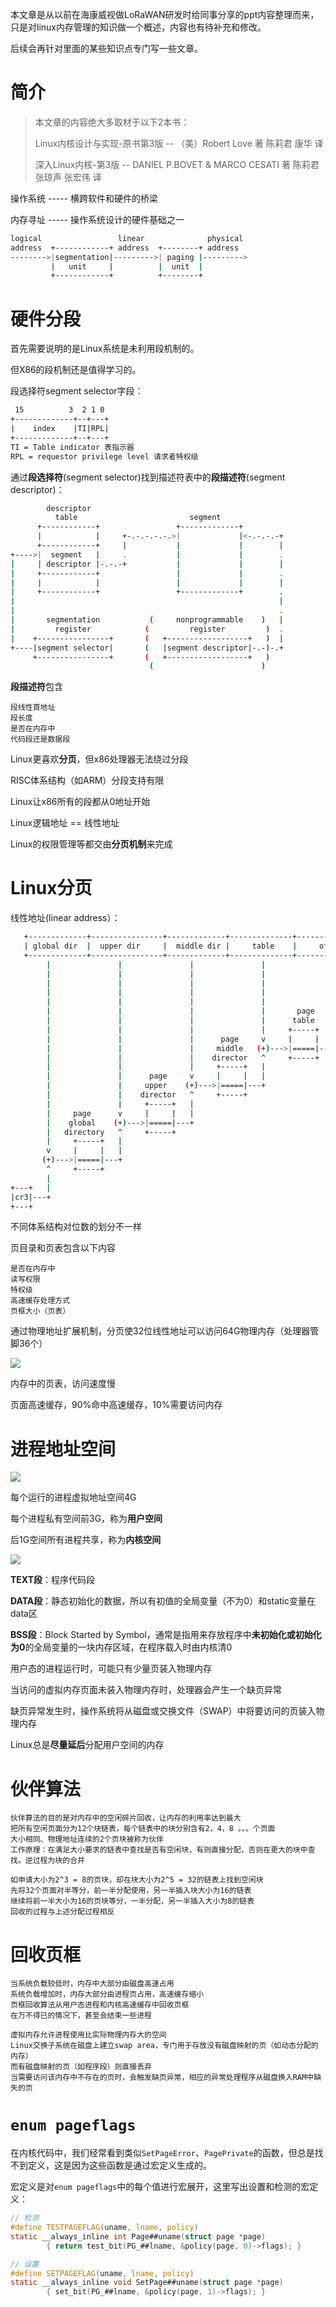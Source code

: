 本文章是从以前在海康威视做LoRaWAN研发时给同事分享的ppt内容整理而来，只是对linux内存管理的知识做一个概述，内容也有待补充和修改。

后续会再针对里面的某些知识点专门写一些文章。

# 简介

> 本文章的内容绝大多取材于以下2本书：
>
> Linux内核设计与实现-原书第3版 -- （美）Robert Love 著   陈莉君   康华   译
>
> 深入Linux内核-第3版 -- DANIEL P.BOVET & MARCO CESATI 著   陈莉君 张琼声  张宏伟 译

操作系统 ----- 横跨软件和硬件的桥梁

内存寻址 ----- 操作系统设计的硬件基础之一

```sh
logical                 linear              physical
address  +------------+ address  +--------+ address
-------->|segmentation|--------->| paging |--------->
         |   unit     |          |  unit  |
         +------------+          +--------+
```

# 硬件分段

首先需要说明的是Linux系统是未利用段机制的。

但X86的段机制还是值得学习的。

段选择符segment selector字段：
```sh
 15          3  2 1 0
+-------------+--+---+
|    index    |TI|RPL|
+-------------+--+---+
TI = Table indicator 表指示器
RPL = requestor privilege level 请求者特权级
```

通过**段选择符**(segment selector)找到描述符表中的**段描述符**(segment descriptor)：
```sh
        descriptor
          table                         segment 
      +------------+                 +-------------+
      |            |     +-.-.-.-.-.>|             |<-.-.-.-+
      +------------+     |           |             |        |
+---->|  segment   |     .           |             |        .
|     | descriptor |-.-.-+           |             |        |
|     +------------+                 |             |        .
|     |            |                 |             |        |
|     +------------+                 +-------------+        .
|                                                           |
|                                                           .
|       segmentation           (     nonprogrammable    )   |
|         register            (         register         )  .
|    +----------------+       (   +------------------+   )  |
+----|segment selector|       (   |segment descriptor|-.-)-.+
     +----------------+       (   +------------------+   )
                               (                        )
```

**段描述符**包含

```
段线性首地址
段长度
是否在内存中
代码段还是数据段
```

Linux更喜欢**分页**，但x86处理器无法绕过分段

RISC体系结构（如ARM）分段支持有限

Linux让x86所有的段都从0地址开始

Linux逻辑地址 == 线性地址

Linux的权限管理等都交由**分页机制**来完成

# Linux分页

线性地址(linear address）：
```sh
   +-------------+----------------+-------------+--------------+-------------+
   | global dir  |  upper dir     |  middle dir |     table    |     offset  |
   +-------------+----------------+-------------+--------------+-------------+
        |               |               |               |               |        
        |               |               |               |               |             
        |               |               |               |               |      page   
        |               |               |               |               |     +------+
        |               |               |               |               v     |      |
        |               |               |               |       page   (+)--->|======|
        |               |               |               |      table    ^     |      |
        |               |               |               |     +-----+   |     |      |
        |               |               |      page     v     |     |   |     +------+
        |               |               |     middle   (+)--->|=====|---+  
        |               |               |    director   ^     +-----+      
        |               |               |     +-----+   |                  
        |               |      page     v     |     |   |                  
        |               |     upper    (+)--->|=====|---+                  
        |               |    director   ^     +-----+                      
        |               |     +-----+   |                                  
        |     page      v     |     |   |                                  
        |    global    (+)--->|=====|---+                                  
        |   directory   ^     +-----+                                      
        |     +-----+   |                                        
        v     |     |   |                                     
       (+)--->|=====|---+                                                
        ^     +-----+                                           
        |                                              
+---+   |
|cr3|---+
+---+
```

不同体系结构对位数的划分不一样

页目录和页表包含以下内容

```
是否在内存中
读写权限
特权级
高速缓存处理方式
页框大小（页表）
```

通过物理地址扩展机制，分页使32位线性地址可以访问64G物理内存（处理器管脚36个）

![](http://chenxiaosong.com/pictures/mm-cache.png)

内存中的页表，访问速度慢

页面高速缓存，90%命中高速缓存，10%需要访问内存

# 进程地址空间

![](http://chenxiaosong.com/pictures/mm-virt-addr-space.png)

每个运行的进程虚拟地址空间4G

每个进程私有空间前3G，称为**用户空间**

后1G空间所有进程共享，称为**内核空间**

![](http://chenxiaosong.com/pictures/mm-layout.png)

**TEXT段**：程序代码段

**DATA段**：静态初始化的数据，所以有初值的全局变量（不为0）和static变量在data区

**BSS段**：Block Started by Symbol，通常是指用来存放程序中**未初始化或初始化为0**的全局变量的一块内存区域，在程序载入时由内核清0

用户态的进程运行时，可能只有少量页装入物理内存

当访问的虚拟内存页面未装入物理内存时，处理器会产生一个缺页异常

缺页异常发生时，操作系统将从磁盘或交换文件（SWAP）中将要访问的页装入物理内存

Linux总是**尽量延后**分配用户空间的内存

# 伙伴算法

```
伙伴算法的目的是对内存中的空闲碎片回收，让内存的利用率达到最大
把所有空闲页面分为12个块链表，每个链表中的块分别含有2，4，8 。。。个页面
大小相同、物理地址连续的2个页块被称为伙伴
工作原理：在满足大小要求的链表中查找是否有空闲块，有则直接分配，否则在更大的块中查找。逆过程为块的合并

如申请大小为2^3 = 8的页块，却在块大小为2^5 = 32的链表上找到空闲块
先将32个页面对半等分，前一半分配使用，另一半插入块大小为16的链表
继续将前一半大小为16的页块等分，一半分配，另一半插入大小为8的链表
回收的过程与上述分配过程相反
```

# 回收页框

```
当系统负载较低时，内存中大部分由磁盘高速占用
系统负载增加时，内存大部分由进程页占用，高速缓存缩小
页框回收算法从用户态进程和内核高速缓存中回收页框
在万不得已的情况下，甚至会结束一些进程

虚拟内存允许进程使用比实际物理内存大的空间
Linux交换子系统在磁盘上建立swap area，专门用于存放没有磁盘映射的页（如动态分配的内存）
而有磁盘映射的页（如程序段）则直接丢弃
当需要访问该内存中不存在的页时，会触发缺页异常，相应的异常处理程序从磁盘换入RAM中缺失的页
```

# `enum pageflags`

在内核代码中，我们经常看到类似`SetPageError`、`PagePrivate`的函数，但总是找不到定义，这是因为这些函数是通过宏定义生成的。

宏定义是对`enum pageflags`中的每个值进行宏展开，这里写出设置和检测的宏定义：
```c
// 检测
#define TESTPAGEFLAG(uname, lname, policy)                       
static __always_inline int Page##uname(struct page *page)        
        { return test_bit(PG_##lname, &policy(page, 0)->flags); }

// 设置                                          
#define SETPAGEFLAG(uname, lname, policy)                        
static __always_inline void SetPage##uname(struct page *page)    
        { set_bit(PG_##lname, &policy(page, 1)->flags); }        
```